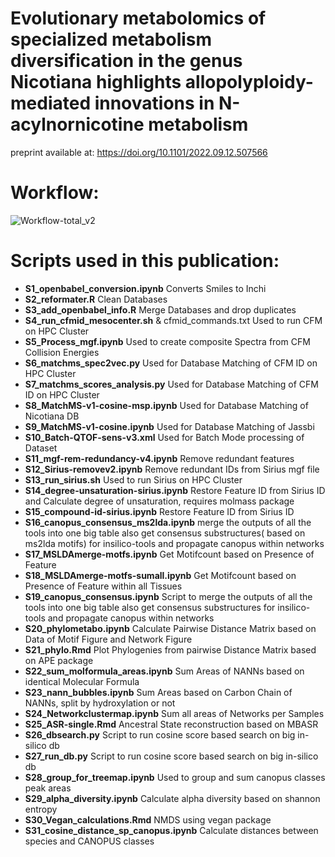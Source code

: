# Evolutionary metabolomics of specialized metabolism diversification in the genus Nicotiana highlights allopolyploidy-mediated innovations in N-acylnornicotine metabolism

preprint available at: https://doi.org/10.1101/2022.09.12.507566





# Workflow:




![Workflow-total_v2](https://user-images.githubusercontent.com/63146629/165044114-0ca1595a-4b74-4bb4-9e8b-f83161431060.png)







# Scripts used in this publication:

* **S1_openbabel_conversion.ipynb**	Converts Smiles to Inchi
* **S2_reformater.R**	Clean Databases
* **S3_add_openbabel_info.R**	Merge Databases and drop duplicates
* **S4_run_cfmid_mesocenter.sh** & cfmid_commands.txt	Used to run CFM on HPC Cluster
* **S5_Process_mgf.ipynb**	Used to create composite Spectra from CFM Collision Energies
* **S6_matchms_spec2vec.py**	Used for Database Matching of CFM ID on HPC Cluster
* **S7_matchms_scores_analysis.py**	Used for Database Matching of CFM ID on HPC Cluster
* **S8_MatchMS-v1-cosine-msp.ipynb**	Used for Database Matching of Nicotiana DB
* **S9_MatchMS-v1-cosine.ipynb**	Used for Database Matching of Jassbi
* **S10_Batch-QTOF-sens-v3.xml**	Used for Batch Mode processing of Dataset
* **S11_mgf-rem-redundancy-v4.ipynb**	Remove redundant features
* **S12_Sirius-removev2.ipynb**	Remove redundant IDs from Sirius mgf file
* **S13_run_sirius.sh**	Used to run Sirius on HPC Cluster
* **S14_degree-unsaturation-sirius.ipynb**	Restore Feature ID from Sirius ID and Calculate degree of unsaturation, requires molmass package
* **S15_compound-id-sirius.ipynb**	Restore Feature ID from Sirius ID
* **S16_canopus_consensus_ms2lda.ipynb**	 merge the outputs of all the tools into one big table also get consensus substructures( based on  ms2lda motifs) for insilico-tools and propagate canopus within networks
* **S17_MSLDAmerge-motfs.ipynb**	Get Motifcount based on Presence of Feature
* **S18_MSLDAmerge-motfs-sumall.ipynb**	Get Motifcount based on Presence of Feature within all Tissues
* **S19_canopus_consensus.ipynb**	Script to merge the outputs of all the tools into one big table also get consensus substructures for insilico-tools and propagate canopus within networks
* **S20_phylometabo.ipynb**	Calculate Pairwise Distance Matrix based on Data of Motif Figure and Network Figure
* **S21_phylo.Rmd**	Plot Phylogenies from pairwise Distance Matrix based on APE package
* **S22_sum_molformula_areas.ipynb**	Sum Areas of NANNs based on identical Molecular Formula
* **S23_nann_bubbles.ipynb**	Sum Areas based on Carbon Chain of NANNs, split by hydroxylation or not
* **S24_Networkclustermap.ipynb**	Sum all areas of Networks per Samples
* **S25_ASR-single.Rmd**	Ancestral State reconstruction based on MBASR
* **S26_dbsearch.py**	Script to run cosine score based search on big in-silico db
* **S27_run_db.py**	Script to run cosine score based search on big in-silico db
* **S28_group_for_treemap.ipynb** Used to group and sum canopus classes peak areas
* **S29_alpha_diversity.ipynb** Calculate alpha diversity based on shannon entropy
* **S30_Vegan_calculations.Rmd** NMDS using vegan package
* **S31_cosine_distance_sp_canopus.ipynb** Calculate distances between species and CANOPUS classes
